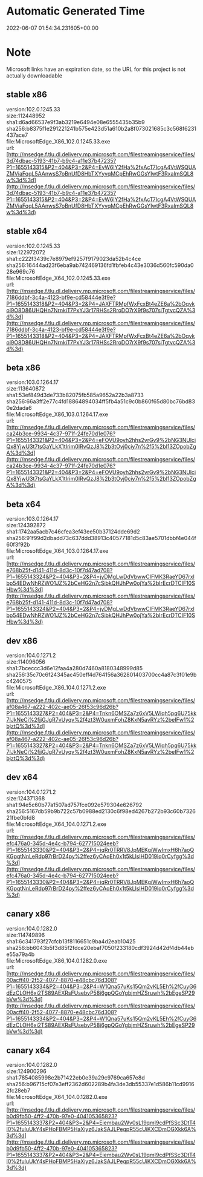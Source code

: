 # Automatic Generated Time
2022-06-07 01:54:34.231605+00:00

# Note
Microsoft links have an expiration date, so the URL for this project is not actually downloadable

## stable x86
version:102.0.1245.33  
size:112448952  
sha1:d6ad66537e9f3ab3219e6494e08e6555435b35b9  
sha256:b8375f1e291221241b575e423d51a610b2a8f073021685c3c568f6231437ace7  
file:MicrosoftEdge_X86_102.0.1245.33.exe  
url:[http://msedge.f.tlu.dl.delivery.mp.microsoft.com/filestreamingservice/files/3d74dbac-5193-41b7-b9c4-a11e37b47235?P1=1655143315&P2=404&P3=2&P4=EvW6lY2fHa%2fxAcT7IcgA4VtWSQUAZMViaFqqL5AAnwsS7oBnUfD8HbTXYyvqMCpEhRwGGsYIwtF3RxaImSQL8w%3d%3d](http://msedge.f.tlu.dl.delivery.mp.microsoft.com/filestreamingservice/files/3d74dbac-5193-41b7-b9c4-a11e37b47235?P1=1655143315&P2=404&P3=2&P4=EvW6lY2fHa%2fxAcT7IcgA4VtWSQUAZMViaFqqL5AAnwsS7oBnUfD8HbTXYyvqMCpEhRwGGsYIwtF3RxaImSQL8w%3d%3d)  

## stable x64
version:102.0.1245.33  
size:122972072  
sha1:c222f3439c7e8979ef9257f9179023da52b4c4ce  
sha256:16444ad23f6eba9ab742469136fd1fbfeb4c43e3036d560fc590da028e969c76  
file:MicrosoftEdge_X64_102.0.1245.33.exe  
url:[http://msedge.f.tlu.dl.delivery.mp.microsoft.com/filestreamingservice/files/7186ddbf-3c4a-4123-bf9e-cd58444e3f9e?P1=1655143318&P2=404&P3=2&P4=JAXFTRMpfWxFcxBt4eZE6a%2bOqvkol9O8D86UHQHn7NrnkiT7PxYJ3r17RHSs2RroDO7rX9f9s707siTgtvcQZA%3d%3d](http://msedge.f.tlu.dl.delivery.mp.microsoft.com/filestreamingservice/files/7186ddbf-3c4a-4123-bf9e-cd58444e3f9e?P1=1655143318&P2=404&P3=2&P4=JAXFTRMpfWxFcxBt4eZE6a%2bOqvkol9O8D86UHQHn7NrnkiT7PxYJ3r17RHSs2RroDO7rX9f9s707siTgtvcQZA%3d%3d)  

## beta x86
version:103.0.1264.17  
size:113640872  
sha1:53ef849d3de733b82075fb585a9652a22b3a8733  
sha256:66a3ff2e77c4fd18864894034ff5fb4a51c9c0b860f65d80bc76bd830e2dada6  
file:MicrosoftEdge_X86_103.0.1264.17.exe  
url:[http://msedge.f.tlu.dl.delivery.mp.microsoft.com/filestreamingservice/files/ca24b3ce-9934-4c37-971f-24fe70d1e076?P1=1655143321&P2=404&P3=2&P4=eFOVU9oyh2hhs2vrGv9%2bNG3NUlciQx8YjwU3t7tsGaYLkX1tIrim0IRvQzJ8%2b3tOvj0ciy7n%2f5%2bl13ZOpobZgA%3d%3d](http://msedge.f.tlu.dl.delivery.mp.microsoft.com/filestreamingservice/files/ca24b3ce-9934-4c37-971f-24fe70d1e076?P1=1655143321&P2=404&P3=2&P4=eFOVU9oyh2hhs2vrGv9%2bNG3NUlciQx8YjwU3t7tsGaYLkX1tIrim0IRvQzJ8%2b3tOvj0ciy7n%2f5%2bl13ZOpobZgA%3d%3d)  

## beta x64
version:103.0.1264.17  
size:124392872  
sha1:1742aa5acb7c46cfea3ef43ee50b37124dde69d2  
sha256:91f99d2dbadd73c637ddd38913c40577181d5c83ae5701dbbf4e044f60f3f92b  
file:MicrosoftEdge_X64_103.0.1264.17.exe  
url:[http://msedge.f.tlu.dl.delivery.mp.microsoft.com/filestreamingservice/files/e768b25f-d141-411d-8d3c-10f7d47ad708?P1=1655143324&P2=404&P3=2&P4=jyDMgLwDdVbwwCIFMK3RaeYD67rxlbp54EDwNhRZWO1JZ%2bCeHG2n7cSibkQHJhPw0ojYa%2bIrEcrDTCIF10SHbw%3d%3d](http://msedge.f.tlu.dl.delivery.mp.microsoft.com/filestreamingservice/files/e768b25f-d141-411d-8d3c-10f7d47ad708?P1=1655143324&P2=404&P3=2&P4=jyDMgLwDdVbwwCIFMK3RaeYD67rxlbp54EDwNhRZWO1JZ%2bCeHG2n7cSibkQHJhPw0ojYa%2bIrEcrDTCIF10SHbw%3d%3d)  

## dev x86
version:104.0.1271.2  
size:114096056  
sha1:7bceccc3d6e12faa4a280d7460a8180348999d85  
sha256:35c70c6f24345ac450eff4d764156a362801403700cc4a87c3f01e9bc4240575  
file:MicrosoftEdge_X86_104.0.1271.2.exe  
url:[http://msedge.f.tlu.dl.delivery.mp.microsoft.com/filestreamingservice/files/af08a467-a222-402c-ae05-26f53c96d26b?P1=1655143327&P2=404&P3=2&P4=Tnkn6OMSZa7z6xV5LWlqh5pq6U75kk7IJkNeCj%2fjjGJgR7vUyqv%2f4zt3W0uxmFohZ8KxN5avRYz%2beIFw1%2bjztQ%3d%3d](http://msedge.f.tlu.dl.delivery.mp.microsoft.com/filestreamingservice/files/af08a467-a222-402c-ae05-26f53c96d26b?P1=1655143327&P2=404&P3=2&P4=Tnkn6OMSZa7z6xV5LWlqh5pq6U75kk7IJkNeCj%2fjjGJgR7vUyqv%2f4zt3W0uxmFohZ8KxN5avRYz%2beIFw1%2bjztQ%3d%3d)  

## dev x64
version:104.0.1271.2  
size:124371368  
sha1:94e5c60b77a1507ad757fce092e579304e626792  
sha256:5167db59b9b722c57b0988ed2130c6f98ed4267b272b93c60b732621fbe0bfd8  
file:MicrosoftEdge_X64_104.0.1271.2.exe  
url:[http://msedge.f.tlu.dl.delivery.mp.microsoft.com/filestreamingservice/files/efc476a0-345d-4e4c-b794-627715024eeb?P1=1655143330&P2=404&P3=2&P4=iqRr0TRRV8JpMEKgiWwImxH6h7aoQKGpqtNnLeRdp97rBrD24py%2ffez6yCAqEh0x1t5kLlsIHD019lq0rCyfgg%3d%3d](http://msedge.f.tlu.dl.delivery.mp.microsoft.com/filestreamingservice/files/efc476a0-345d-4e4c-b794-627715024eeb?P1=1655143330&P2=404&P3=2&P4=iqRr0TRRV8JpMEKgiWwImxH6h7aoQKGpqtNnLeRdp97rBrD24py%2ffez6yCAqEh0x1t5kLlsIHD019lq0rCyfgg%3d%3d)  

## canary x86
version:104.0.1282.0  
size:114749896  
sha1:6c341793f27cfcb13f8116651c9ba4d2eab10425  
sha256:bb6043b5f3d85f2fdce20ebaf7050f233180cdf3924d42df4db44ebe55a79a4b  
file:MicrosoftEdge_X86_104.0.1282.0.exe  
url:[http://msedge.f.tlu.dl.delivery.mp.microsoft.com/filestreamingservice/files/00acff40-2f52-4077-8870-e48cbc76d308?P1=1655143334&P2=404&P3=2&P4=W1Qna57uKs15Qm2vKL5Eh%2fCuyG6dEzCLOH6xi2TS89AEXRsFUsebyP58j6gpQGoYgbjmHZSruwh%2bEgeSP29bVw%3d%3d](http://msedge.f.tlu.dl.delivery.mp.microsoft.com/filestreamingservice/files/00acff40-2f52-4077-8870-e48cbc76d308?P1=1655143334&P2=404&P3=2&P4=W1Qna57uKs15Qm2vKL5Eh%2fCuyG6dEzCLOH6xi2TS89AEXRsFUsebyP58j6gpQGoYgbjmHZSruwh%2bEgeSP29bVw%3d%3d)  

## canary x64
version:104.0.1282.0  
size:124900296  
sha1:7854085998e2b71422eb0e39a29c9769ca657e8d  
sha256:b96715cf07e3eff2362d602289b4fa3de3db55337e1d586b11cd99162fc28eb7  
file:MicrosoftEdge_X64_104.0.1282.0.exe  
url:[http://msedge.f.tlu.dl.delivery.mp.microsoft.com/filestreamingservice/files/b0d9fb50-4ff2-470b-97e0-404105365823?P1=1655143337&P2=404&P3=2&P4=Eiembau2Wv0sL19qmI9cdPfSSc3DtT4I0%2fuluUkY4sPHoFBMP5HaXiyz6JakSAJLPeqpR55cUiKXCDmOGXkk6A%3d%3d](http://msedge.f.tlu.dl.delivery.mp.microsoft.com/filestreamingservice/files/b0d9fb50-4ff2-470b-97e0-404105365823?P1=1655143337&P2=404&P3=2&P4=Eiembau2Wv0sL19qmI9cdPfSSc3DtT4I0%2fuluUkY4sPHoFBMP5HaXiyz6JakSAJLPeqpR55cUiKXCDmOGXkk6A%3d%3d)  

